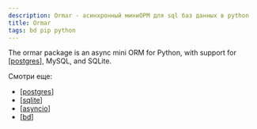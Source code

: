```yaml
---
description: Ormar - асинхронный миниОРМ для sql баз данных в python
title: Ormar
tags: bd pip python
---
```

The ormar package is an async mini ORM for Python, with support for [[postgres]], MySQL, and SQLite.

Смотри еще:

- [[postgres]]
- [[sqlite]]
- [[asyncio]]
- [[bd]]

[//begin]: # "Autogenerated link references for markdown compatibility"
[postgres]: postgres "Postgres"
[postgres]: postgres "Postgres"
[sqlite]: sqlite "Sqlite bd"
[asyncio]: asyncio "Asyncio"
[bd]: ../lists/bd "Data Bases"
[//end]: # "Autogenerated link references"